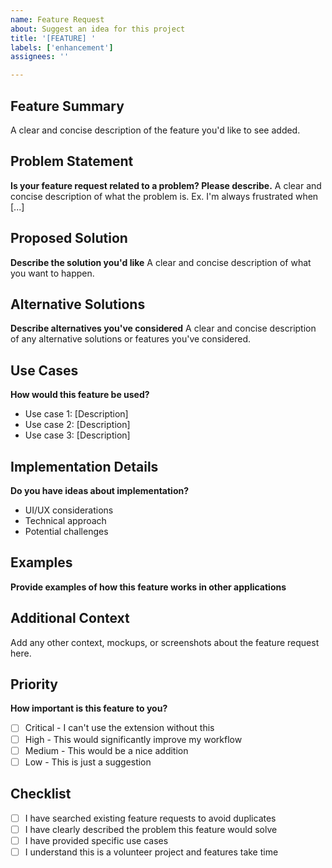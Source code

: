 ```yaml
---
name: Feature Request
about: Suggest an idea for this project
title: '[FEATURE] '
labels: ['enhancement']
assignees: ''

---
```


## Feature Summary
A clear and concise description of the feature you'd like to see added.

## Problem Statement
**Is your feature request related to a problem? Please describe.**
A clear and concise description of what the problem is. Ex. I'm always frustrated when [...]

## Proposed Solution
**Describe the solution you'd like**
A clear and concise description of what you want to happen.

## Alternative Solutions
**Describe alternatives you've considered**
A clear and concise description of any alternative solutions or features you've considered.

## Use Cases
**How would this feature be used?**
- Use case 1: [Description]
- Use case 2: [Description]
- Use case 3: [Description]

## Implementation Details
**Do you have ideas about implementation?**
- UI/UX considerations
- Technical approach
- Potential challenges

## Examples
**Provide examples of how this feature works in other applications**

## Additional Context
Add any other context, mockups, or screenshots about the feature request here.

## Priority
**How important is this feature to you?**
- [ ] Critical - I can't use the extension without this
- [ ] High - This would significantly improve my workflow
- [ ] Medium - This would be a nice addition
- [ ] Low - This is just a suggestion

## Checklist
- [ ] I have searched existing feature requests to avoid duplicates
- [ ] I have clearly described the problem this feature would solve
- [ ] I have provided specific use cases
- [ ] I understand this is a volunteer project and features take time